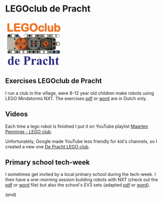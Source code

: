 # LEGOclub de Pracht
![logo](logo/LegoClubDePracht180x150.png)


## Exercises LEGOclub de Pracht
I run a club in the village, were 8-12 year old children make robots using LEGO Mindstorms NXT.
The exercises [pdf](LegoClub.pdf) or [word](LegoClub.docx) are in Dutch only.

## Videos
Each time a lego robot is finished I put it on YouTube playlist 
[Maarten Pennings - LEGO club](http://www.youtube.com/playlist?list=PLrlJSwck1Q0iv_t6WtuNv7dbaEXJX42nd).

Unfortunately, Google made YouTube less friendly for kid's channels, so I created a new one
[De Pracht LEGO club](https://www.youtube.com/channel/UCxKt3LKH9oVT_rLr5mPyQkg).


## Primary school tech-week
I sometimes get invited by a local primary school during the tech-week. 
I then have a one-morning session building robots with NXT (check out the [pdf](KennisMakingNXT.pdf) or [word](KennisMakingNXT.docx) file)
but also the school's EV3 sets (adapted [pdf](KennisMakingEV3.pdf) or [word](KennisMakingEV3.docx)).

(end)
